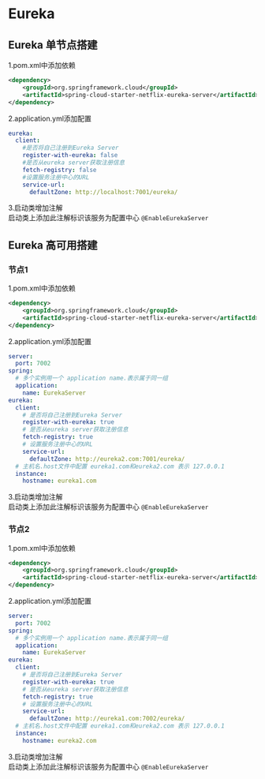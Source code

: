# Eureka

## Eureka 单节点搭建

1.pom.xml中添加依赖   
```xml
<dependency>
	<groupId>org.springframework.cloud</groupId>
	<artifactId>spring-cloud-starter-netflix-eureka-server</artifactId>
</dependency>
```

2.application.yml添加配置   
```yaml
eureka: 
  client:
    #是否将自己注册到Eureka Server
    register-with-eureka: false
    #是否从eureka server获取注册信息
    fetch-registry: false
    #设置服务注册中心的URL
    service-url:                      
      defaultZone: http://localhost:7001/eureka/
```

3.启动类增加注解   
启动类上添加此注解标识该服务为配置中心
```@EnableEurekaServer```


## Eureka 高可用搭建

### 节点1
1.pom.xml中添加依赖   
```xml
<dependency>
	<groupId>org.springframework.cloud</groupId>
	<artifactId>spring-cloud-starter-netflix-eureka-server</artifactId>
</dependency>
```

2.application.yml添加配置   
```yaml
server:
  port: 7002
spring:
  # 多个实例用一个 application name.表示属于同一组
  application:
    name: EurekaServer
eureka:
  client:
    # 是否将自己注册到Eureka Server
    register-with-eureka: true
    # 是否从eureka server获取注册信息
    fetch-registry: true
    # 设置服务注册中心的URL
    service-url:
      defaultZone: http://eureka2.com:7001/eureka/
  # 主机名.host文件中配置 eureka1.com和eureka2.com 表示 127.0.0.1
  instance:
    hostname: eureka1.com
```

3.启动类增加注解   
启动类上添加此注解标识该服务为配置中心
```@EnableEurekaServer```

### 节点2
1.pom.xml中添加依赖   
```xml
<dependency>
	<groupId>org.springframework.cloud</groupId>
	<artifactId>spring-cloud-starter-netflix-eureka-server</artifactId>
</dependency>
```

2.application.yml添加配置   
```yaml
server:
  port: 7002
spring:
  # 多个实例用一个 application name.表示属于同一组
  application:
    name: EurekaServer
eureka:
  client:
    # 是否将自己注册到Eureka Server
    register-with-eureka: true
    # 是否从eureka server获取注册信息
    fetch-registry: true
    # 设置服务注册中心的URL
    service-url:
      defaultZone: http://eureka1.com:7002/eureka/
  # 主机名.host文件中配置 eureka1.com和eureka2.com 表示 127.0.0.1
  instance:
    hostname: eureka2.com
```

3.启动类增加注解   
启动类上添加此注解标识该服务为配置中心
```@EnableEurekaServer```
